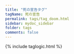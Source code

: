 ```yaml
---
title: "死の宣告タグ"
tagName: 死の宣告
permalink: tags/tag_doom.html
sidebar: mydoc_sidebar
folder: tags
comments: false
---
```

{% include taglogic.html %}
